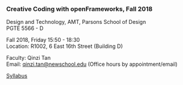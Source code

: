 ### Creative Coding with openFrameworks, Fall 2018  

Design and Technology, AMT, Parsons School of Design  
PGTE 5566 - D  

Fall 2018, Friday 15:50 - 18:30  
Location: R1002, 6 East 16th Street (Building D)

Faculty: Qinzi Tan  
Email: qinzi.tan@newschool.edu (Office hours by appointment/email)

[Syllabus](https://docs.google.com/document/d/12LYaJmZLognOJgHvsvJxoSntCEjD9vKyDm_kD-V0ieQ/edit)
